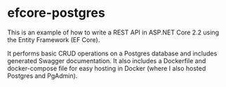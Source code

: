 # efcore-postgres

This is an example of how to write a REST API in ASP.NET Core 2.2 using the Entity Framework (EF Core).

It performs basic CRUD operations on a Postgres database and includes generated Swagger documentation.
It also includes a Dockerfile and docker-compose file for easy hosting in Docker (where I also hosted Postgres and PgAdmin).
